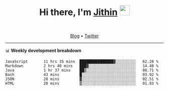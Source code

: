 <h1 align="center">Hi there, I'm <a href="https://jithset.github.io/" target="_blank">Jithin</a> <img
src="https://github.com/blackcater/blackcater/raw/main/images/Hi.gif" height="32" /></h1>

<br />

<p align="center">
  <a href="https://jithset.github.io">Blog</a> •
  <a href="https://twitter.com/jithset">Twitter</a>
</p>

---

📊 **Weekly development breakdown**

<!--START_SECTION:waka-->

```text
JavaScript       11 hrs 35 mins  ███████████████▓░░░░░░░░░   62.28 %
Markdown         2 hrs 40 mins   ███▓░░░░░░░░░░░░░░░░░░░░░   14.40 %
Java             1 hr 37 mins    ██▒░░░░░░░░░░░░░░░░░░░░░░   08.71 %
Bash             43 mins         █░░░░░░░░░░░░░░░░░░░░░░░░   03.92 %
JSON             28 mins         ▓░░░░░░░░░░░░░░░░░░░░░░░░   02.51 %
HTML             20 mins         ▒░░░░░░░░░░░░░░░░░░░░░░░░   01.83 %
```

<!--END_SECTION:waka-->

